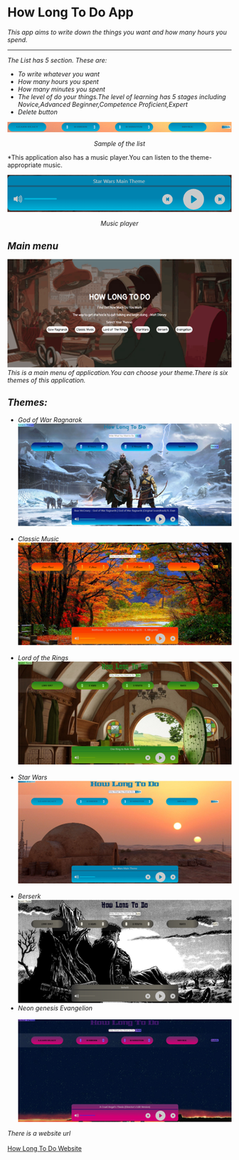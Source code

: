 # How Long To Do App

*This app aims to write down the things you want and  how many hours you spend.*

-----

*The List has 5 section. These are:*
* *To write whatever you want*
* *How many hours you spent*
* *How many minutes you spent*
* *The level of do your things.The level of learning has 5 stages including Novice,Advanced Beginner,Competence	Proficient,Expert*
* *Delete button* 

![List](list.PNG)
*<p align="center">Sample of the list</p>*

*This application also has a music player.You can listen to the theme-appropriate music.

<p align="center">
<img  src="./musicPlayer.PNG"/>
</p>

*<p align="center">Music player</p>*


## ***Main menu*** 

![Main menu](main%20menu.PNG)
*This is a main menu of application.You can choose your theme.There is six themes of this application.*

## ***Themes:***
* *God of War Ragnarok*
![God of war](./gow.PNG)
</br></br>
* *Classic Music*
![Classic Music](./ClassicMusic.PNG)
</br></br>
* *Lord of the Rings*
![Lord of the Rings](./Lordoftherings.PNG)
</br></br>
* *Star Wars*
![Star wars](./star%20wars.PNG)
</br></br>
* *Berserk*
![Berserk](./Berserk.PNG)
* *Neon genesis Evangelion*
</br></br>
![Neon genesis Evangelion](./Evangelion.PNG)

*There is a website url*
</br></br>
[How Long To Do Website](https://howlongtodo.netlify.app)






